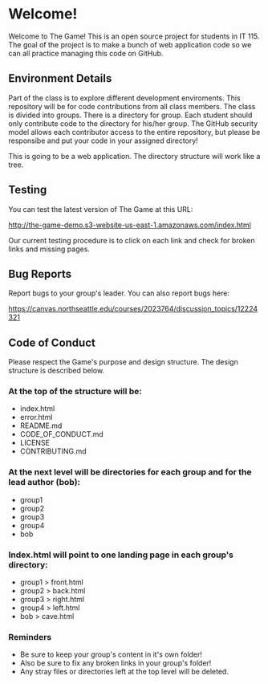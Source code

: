 # Welcome!

Welcome to The Game! This is an open source project for students in IT 115. The goal of the project is to make a bunch of web application code so we can all practice
managing this code on GitHub. 

## Environment Details

Part of the class is to explore different development enviroments. This repository will be for code contributions from all class members. The class is divided into groups.
There is a directory for group. Each student should only contribute code to the directory for his/her group. The GitHub security model allows each contributor access
to the entire repository, but please be responsibe and put your code in your assigned directory!

This is going to be a web application. The directory structure will work like a tree.

## Testing

You can test the latest version of The Game at this URL:

http://the-game-demo.s3-website-us-east-1.amazonaws.com/index.html

Our current testing procedure is to click on each link and check for broken links and missing pages. 

## Bug Reports

Report bugs to your group's leader. You can also report bugs here:

https://canvas.northseattle.edu/courses/2023764/discussion_topics/12224321

## Code of Conduct

Please respect the Game's purpose and design structure. The design structure is described below. 

### At the top of the structure will be:

* index.html
* error.html
* README.md
* CODE_OF_CONDUCT.md
* LICENSE
* CONTRIBUTING.md

### At the next level will be directories for each group and for the lead author (bob):

* group1
* group2
* group3
* group4
* bob

### Index.html will point to one landing page in each group's directory:

* group1 > front.html
* group2 > back.html
* group3 > right.html
* group4 > left.html
* bob > cave.html

### Reminders

* Be sure to keep your group's content in it's own folder!
* Also be sure to fix any broken links in your group's folder!
* Any stray files or directories left at the top level will be deleted.


